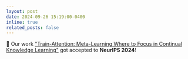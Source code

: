 ```yaml
---
layout: post
date: 2024-09-26 15:19:00-0400
inline: true
related_posts: false
---
```


:tada: Our work <a href="https://arxiv.org/abs/2407.16920">"Train-Attention: Meta-Learning Where to Focus in Continual Knowledge Learning"</a> got accepted to <b>NeurIPS 2024</b>!
